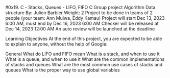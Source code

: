#0x19. C - Stacks, Queues - LIFO, FIFO
C
Group project
Algorithm
Data structure
 By: Julien Barbier
 Weight: 2
 Project to be done in teams of 2 people (your team: Ann Mulwa, Eddy Kamau)
 Project will start Dec 13, 2023 6:00 AM, must end by Dec 16, 2023 6:00 AM
 Checker will be released at Dec 14, 2023 12:00 AM
 An auto review will be launched at the deadline

Learning Objectives
At the end of this project, you are expected to be able to explain to anyone, without the help of Google:

General
What do LIFO and FIFO mean
What is a stack, and when to use it
What is a queue, and when to use it
What are the common implementations of stacks and queues
What are the most common use cases of stacks and queues
What is the proper way to use global variables
